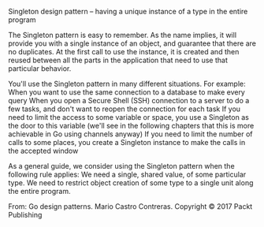 Singleton design pattern – having a unique
instance of a type in the entire program

The Singleton pattern is easy to remember. As the name implies, it will provide you with a
single instance of an object, and guarantee that there are no duplicates.
At the first call to use the instance, it is created and then reused between all the parts in the
application that need to use that particular behavior.

You'll use the Singleton pattern in many different situations. For example:
When you want to use the same connection to a database to make every query
When you open a Secure Shell (SSH) connection to a server to do a few tasks,
and don't want to reopen the connection for each task
If you need to limit the access to some variable or space, you use a Singleton as
the door to this variable (we'll see in the following chapters that this is more
achievable in Go using channels anyway)
If you need to limit the number of calls to some places, you create a Singleton
instance to make the calls in the accepted window

As a general guide, we consider using the Singleton pattern when the following rule
applies:
We need a single, shared value, of some particular type.
We need to restrict object creation of some type to a single unit along the entire
program.

From: Go design patterns. Mario Castro Contreras. Copyright © 2017 Packt Publishing

